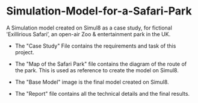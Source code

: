 # Simulation-Model-for-a-Safari-Park

A Simulation model created on Simul8 as a case study, for fictional 'Exillirious Safari’, an open-air  Zoo & entertainment park in the UK. 

- The "Case Study" File contains the requirements and task of this project.

- The "Map of the Safari Park" file contains the diagram of the route of the park. This is used as reference to create the model on Simul8.

- The "Base Model" image is the final model created on Simul8.

- The "Report" file contains all the technical details and the final results.
